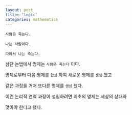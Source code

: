```yaml
---
layout: post
title: "logic"
categories: mathematics
---
```


```
사람은 죽는다.

나는 사람이다.

따라서 나는 죽는다.
```

삼단 논법에서 명제는 `사람은 죽는다` 이다.

명제로부터 다음 명제를 `합성` 하여 새로운 명제를 `생성` 했고

같은 과정을 거쳐 또다른 명제를 `생성` 했다.

이런 논리적 연역 과정이 성립하려면 최초의 명제는 세상의 상태와 

맞아야 한다고 했다.
































